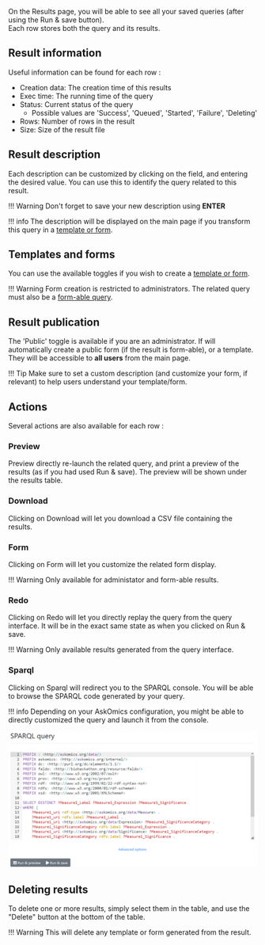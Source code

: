 On the Results page, you will be able to see all your saved queries (after using the <btn><i class="fa fa-save"></i> Run & save</btn> button).  
Each row stores both the query and its results.

## Result information

Useful information can be found for each row :

- Creation data: The creation time of this results
- Exec time: The running time of the query
- Status: Current status of the query
  - Possible values are 'Success', 'Queued', 'Started', 'Failure', 'Deleting'
- Rows: Number of rows in the result
- Size: Size of the result file

## Result description

Each description can be customized by clicking on the field, and entering the desired value. You can use this to identify the query related to this result.

!!! Warning
  Don't forget to save your new description using **ENTER**

!!! info
    The description will be displayed on the main page if you transform this query in a [template or form](template.md).

## Templates and forms

You can use the available toggles if you wish to create a [template or form](template.md).

!!! Warning
  Form creation is restricted to administrators. The related query must also be a [form-able query](template.md#Forms).

## Result publication

The 'Public' toggle is available if you are an administrator. If will automatically create a public form (if the result is form-able), or a template. They will be accessible to **all users** from the main page.

!!! Tip
    Make sure to set a custom description (and customize your form, if relevant) to help users understand your template/form.

## Actions

Several actions are also available for each row :

### Preview

<btn>Preview</btn> directly re-launch the related query, and print a preview of the results (as if you had used <btn><i class="fa fa-table"></i> Run & save</btn>).
The preview will be shown under the results table.

### Download

Clicking on <btn>Download</btn> will let you download a CSV file containing the results.

### Form

Clicking on <btn>Form</btn> will let you customize the related form display.

!!! Warning
  Only available for administator and form-able results.

### Redo

Clicking on <btn>Redo</btn> will let you directly replay the query from the query interface. It will be in the exact same state as when you clicked on <btn><i class="fa fa-save"></i> Run & save</btn>.

!!! Warning
  Only available results generated from the query interface.

### Sparql

Clicking on <btn>Sparql</btn> will redirect you to the SPARQL console. You will be able to browse the SPARQL code generated by your query.

!!! info
  Depending on your AskOmics configuration, you might be able to directly customized the query and launch it from the console.

![sparql](img/sparql.png)

## Deleting results

To delete one or more results, simply select them in the table, and use the "Delete" button at the bottom of the table.

!!! Warning
  This will delete any template or form generated from the result.
